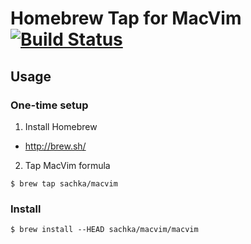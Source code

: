 # Homebrew Tap for MacVim [![Build Status](https://travis-ci.org/macvim-dev/homebrew-macvim.svg?branch=master)](https://travis-ci.org/macvim-dev/homebrew-macvim)

## Usage

### One-time setup

 1. Install Homebrew

   - http://brew.sh/

 2. Tap MacVim formula

   `$ brew tap sachka/macvim`

### Install

    $ brew install --HEAD sachka/macvim/macvim
